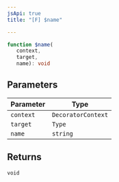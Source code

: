 ```yaml
---
jsApi: true
title: "[F] $name"

---
```

```ts
function $name(
   context, 
   target, 
   name): void
```

## Parameters

| Parameter | Type |
| ------ | ------ |
| `context` | `DecoratorContext` |
| `target` | `Type` |
| `name` | `string` |

## Returns

`void`
